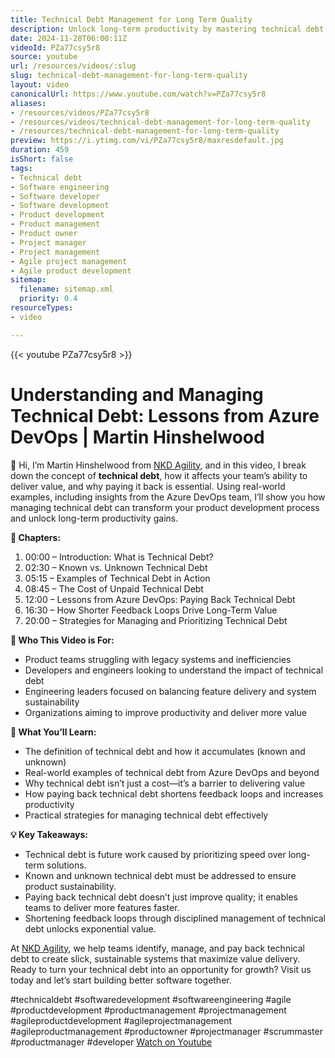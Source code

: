 ```yaml
---
title: Technical Debt Management for Long Term Quality
description: Unlock long-term productivity by mastering technical debt! Join Martin Hinshelwood as he shares insights and strategies from Azure DevOps.
date: 2024-11-28T06:00:11Z
videoId: PZa77csy5r8
source: youtube
url: /resources/videos/:slug
slug: technical-debt-management-for-long-term-quality
layout: video
canonicalUrl: https://www.youtube.com/watch?v=PZa77csy5r8
aliases:
- /resources/videos/PZa77csy5r8
- /resources/videos/technical-debt-management-for-long-term-quality
- /resources/technical-debt-management-for-long-term-quality
preview: https://i.ytimg.com/vi/PZa77csy5r8/maxresdefault.jpg
duration: 459
isShort: false
tags:
- Technical debt
- Software engineering
- Software developer
- Software development
- Product development
- Product management
- Product owner
- Project manager
- Project management
- Agile project management
- Agile product development
sitemap:
  filename: sitemap.xml
  priority: 0.4
resourceTypes:
- video

---
```

{{< youtube PZa77csy5r8 >}} 
 # Understanding and Managing Technical Debt: Lessons from Azure DevOps | Martin Hinshelwood  

👋 Hi, I’m Martin Hinshelwood from [NKD Agility](https://www.nkdagility.com), and in this video, I break down the concept of **technical debt**, how it affects your team’s ability to deliver value, and why paying it back is essential. Using real-world examples, including insights from the Azure DevOps team, I’ll show you how managing technical debt can transform your product development process and unlock long-term productivity gains.

**📌 Chapters:**  
1. 00:00 – Introduction: What is Technical Debt?  
2. 02:30 – Known vs. Unknown Technical Debt  
3. 05:15 – Examples of Technical Debt in Action  
4. 08:45 – The Cost of Unpaid Technical Debt  
5. 12:00 – Lessons from Azure DevOps: Paying Back Technical Debt  
6. 16:30 – How Shorter Feedback Loops Drive Long-Term Value  
7. 20:00 – Strategies for Managing and Prioritizing Technical Debt  

**🎯 Who This Video is For:**  
- Product teams struggling with legacy systems and inefficiencies  
- Developers and engineers looking to understand the impact of technical debt  
- Engineering leaders focused on balancing feature delivery and system sustainability  
- Organizations aiming to improve productivity and deliver more value  

**📖 What You’ll Learn:**  
- The definition of technical debt and how it accumulates (known and unknown)  
- Real-world examples of technical debt from Azure DevOps and beyond  
- Why technical debt isn’t just a cost—it’s a barrier to delivering value  
- How paying back technical debt shortens feedback loops and increases productivity  
- Practical strategies for managing technical debt effectively  

**💡 Key Takeaways:**  
- Technical debt is future work caused by prioritizing speed over long-term solutions.  
- Known and unknown technical debt must be addressed to ensure product sustainability.  
- Paying back technical debt doesn’t just improve quality; it enables teams to deliver more features faster.  
- Shortening feedback loops through disciplined management of technical debt unlocks exponential value.  

At [NKD Agility](https://www.nkdagility.com), we help teams identify, manage, and pay back technical debt to create slick, sustainable systems that maximize value delivery. Ready to turn your technical debt into an opportunity for growth? Visit us today and let’s start building better software together.  

#technicaldebt #softwaredevelopment #softwareengineering #agile #productdevelopment #productmanagement #projectmanagement #agileproductdevelopment #agileprojectmanagement #agileproductmanagement #productowner #projectmanager #scrummaster #productmanager #developer 
 [Watch on Youtube](https://www.youtube.com/watch?v=PZa77csy5r8)
